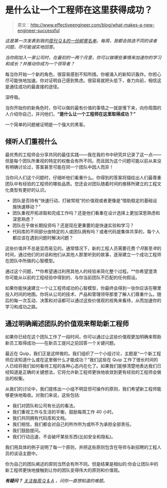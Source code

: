 # 是什么让一个工程师在这里获得成功？

> 原文：<http://www.effectiveengineer.com/blog/what-makes-a-new-engineer-successful>

*这是第一次发表到我的[周刊 Q &的一份邮寄名单](/questions/landing)。每周，我都会挑选不同的读者问题，尽可能诚实地回答。*

*当你刚加入一家公司时，在最初的一两个月里，你可以做哪些事情来加速你的学习和成长？并推动你成为一个领导者？*

每当你开始一个新的角色，很容易感到不知所措。你被涌入的新知识轰炸。你担心尽可能快地加速。你对证明自己感到焦虑。很容易就把头低下，奋力向前，相信这是通往成功的最直接的途径。

深呼吸。

当你开始你的新角色时，你可以做的最有价值的事情之一就是慢下来，向你周围的人介绍你自己，并问他们，**“是什么让一个工程师在这里取得成功？”**

一个简单的问题被证明是一个强大的黑客。

## 倾听人们重视什么

最优秀的工程师会分享共同的最佳实践——我在我的书中研究并记录了这一点——但是每个团队所重视的特定的权衡会有所不同。而且因为这个问题可能以前从来没有明确讨论过，答案甚至可能在同一个团队中因人而异！

当你问人们这个问题时，仔细听他们看重什么。你得到的答案将描绘出人们最尊重团队中有经验的工程师的哪些品质。您还会对团队随着时间的推移所建立的工程文化类型有更好的认识。

*   团队是否持有“快速行动，打破常规”的价值观或者更像是“借助稳定的基础设施快速移动？”
*   团队重视开拓进取和完成工作吗？还是他们看重在设计选择上更加深思熟虑和深思熟虑？
*   团队在乎做长期投资吗？还是现在更重要的是快速实验和学习？
*   代码库的不同部分由特定的人或团队拥有吗？或者代码是集体共享的，每个人都应该在遇到问题时解决问题？

这些价值并不总是显而易见的。通常情况下，新的工程人员需要花费*个月*甚至*年*的时间，通过他们的对话和他们从其他人那里听到的故事，逐渐建立一个成功工程师在团队中所做的心智模型。

通过这个问题，**你希望通过利用其他人的经验来简化整个过程。**你希望澄清你可能从以前的工程经验中得到的、与你当前团队不匹配的任何假设。

如果你能快速建立一个让工程师成功的心智模型，你最终会得到一张你应该在哪里投入时间的地图。你将从公司的技术、产品和管理领导那里了解人们尊重什么。随后的每一次互动、决策和对话都可以通过这些价值观的视角来看待，从而加速你的学习和成功之路。

## 通过明确阐述团队的价值观来帮助新工程师

如果你已经在这个团队工作了一段时间，你可以通过让这些价值观更加明确来帮助新员工取得成功——在新员工提问之前回答一个关键问题。

最近在 Quip，我们正是这样做的。我们组织了一个小组讨论，主题是“一个新工程师应该知道什么或在这里做什么才能成功？”我们这些在 Quip 工作了很长时间的人已经将我们如何看待工程的各种心态内在化了。如果我们能够清楚地表达我们已经知道是正确的关键想法，它将允许新工程师更快地收敛到更有经验的工程师会做出的权衡。

从我们的讨论中，我们提炼出一小组不明显但可操作的原则，我们希望新工程师能够更快地吸收。对我们来说，这些包括:

*   我们对团队和公司有长远的看法。
*   我们重视工作与生活的平衡，鼓励每周工作 40 小时。
*   我们共同拥有代码库和文档。
*   我们相信，我们都会对自己的所作所为或所不为承担全部责任。
*   我们鼓励提问。
*   我们行动迅速，不会破坏某些东西(比如安全和隐私)。

我们用具体的例子说明了每一个原则，并把这些原则包含在导师与新招聘的工程人员的谈话主题中。

你为自己的团队阐述的原则当然会有所不同。但是结果是相似的:你会让团队中的新工程师更快地接触到让你的团队变得伟大的原则和价值观。

***有疑问？** [关注每周 Q & A](/questions/landing) ，问你一直想知道的难题。*